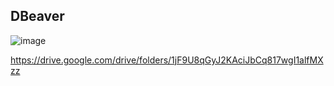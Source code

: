 ## DBeaver
![image](https://github.com/user-attachments/assets/d19fee47-49c7-4b3a-a8c5-29808f4ab0ba)

https://drive.google.com/drive/folders/1jF9U8qGyJ2KAciJbCq817wgI1alfMXzz
